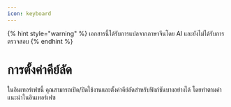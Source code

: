 ```yaml
---
icon: keyboard
---
```


{% hint style="warning" %}
เอกสารนี้ได้รับการแปลจากภาษาจีนโดย AI และยังไม่ได้รับการตรวจสอบ
{% endhint %}

# การตั้งค่าคีย์ลัด

ในอินเทอร์เฟซนี้ คุณสามารถเปิด/ปิดใช้งานและตั้งค่าคีย์ลัดสำหรับฟังก์ชันบางอย่างได้ โดยทำตามคำแนะนำในอินเทอร์เฟซ